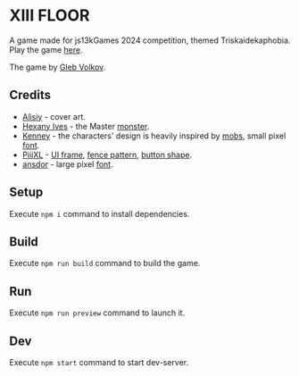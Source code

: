 # XIII FLOOR

A game made for js13kGames 2024 competition, themed Triskaidekaphobia. Play the game [here](https://js13kgames.com/2024/games/xiii-floor).

The game by [Gleb Volkov](https://twitter.com/volkov_ayyy).

## Credits

* [Alisiy](https://www.instagram.com/tangreee) - cover art.
* [Hexany Ives](https://hexany-ives.itch.io) - the Master [monster](https://hexany-ives.itch.io/hexanys-monster-menagerie).
* [Kenney](https://kenney-assets.itch.io) - the characters' design is heavily inspired by [mobs](https://kenney-assets.itch.io/micro-roguelike), small pixel [font](https://kenney-assets.itch.io/1-bit-pixel-input-prompts-16).
* [PiiiXL](https://piiixl.itch.io) - [UI frame](https://piiixl.itch.io/frames-1-bit), [fence pattern](https://piiixl.itch.io/1-bit-patterns-and-tiles), [button shape](https://piiixl.itch.io/1-bit-icons-part-2).
* [ansdor](https://ansdor.itch.io) - large pixel [font](https://ansdor.itch.io/button-icons).

## Setup

Execute `npm i` command to install dependencies.

## Build

Execute `npm run build` command to build the game.

## Run

Execute `npm run preview` command to launch it.

## Dev

Execute `npm start` command to start dev-server.
